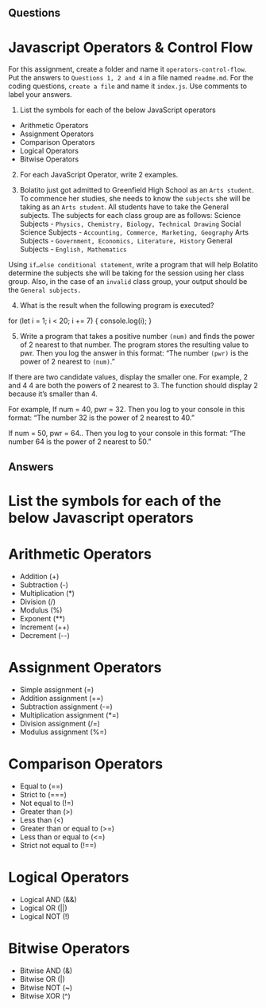 ## Questions

# Javascript Operators & Control Flow

For this assignment, create a folder and name it `operators-control-flow`. Put the answers to `Questions 1, 2 and 4` in a file named `readme.md`. For the coding questions, `create a file` and name it `index.js`. Use comments to label your answers.

1. List the symbols for each of the below JavaScript operators

 - Arithmetic Operators
 - Assignment Operators
 - Comparison Operators
 - Logical Operators
 - Bitwise Operators

2. For each JavaScript Operator, write 2 examples.

3. Bolatito just got admitted to Greenfield High School as an `Arts student`. To commence her studies, she needs to know the `subjects` she will be taking as an `Arts student`. All students have to take the General subjects.
	The subjects for each class group are as follows:
Science Subjects - `Physics, Chemistry, Biology, Technical Drawing` 
Social Science Subjects - `Accounting, Commerce, Marketing, Geography`
Arts Subjects - `Government, Economics, Literature, History`
General Subjects - `English, Mathematics`

Using `if…else conditional statement`, write a program that will help Bolatito determine the subjects she will be taking for the session using her class group. Also, in the case of an `invalid` class group, your output should be the `General subjects.` 


4. What is the result when the following program is executed?

for (let i = 1; i < 20; i += 7) {
    console.log(i);
}

5. Write a program that takes a positive number `(num)` and finds the power of 2 nearest to that number. The program stores the resulting value to pwr. Then you log the answer in this format: 
“The number `(pwr)` is the power of 2 nearest to `(num)`.”

If there are two candidate values, display the smaller one. For example, 2 and 4 4 are both the powers of 2 nearest to 3. The function should display 2 because it’s smaller than 4.

For example,
If num = 40, pwr = 32. Then you log to your console in this format:
“The number 32 is the power of 2 nearest to 40.”

If num = 50, pwr = 64.. Then you log to your console in this format:
“The number 64 is the power of 2 nearest to 50.”



## Answers
# List the symbols for each of the below Javascript operators

# Arithmetic Operators
- Addition (+)
- Subtraction (-)
- Multiplication (*)
- Division (/)
- Modulus (%)
- Exponent (**)
- Increment (++)
- Decrement (--)

# Assignment Operators
- Simple assignment (=)
- Addition assignment (+=)
- Subtraction assignment (-=)
- Multiplication assignment (*=)
- Division assignment (/=)
- Modulus assignment (%=)

# Comparison Operators
- Equal to (==)
- Strict to (===)
- Not equal to (!=)
- Greater than (>)
- Less than (<)
- Greater than or equal to (>=)
- Less than or equal to (<=)
- Strict not equal to (!==)

# Logical Operators
- Logical AND (&&)
- Logical OR (||)
- Logical NOT (!)

# Bitwise Operators
- Bitwise AND (&)
- Bitwise OR (|)
- Bitwise NOT (~)
- Bitwise XOR (^)
